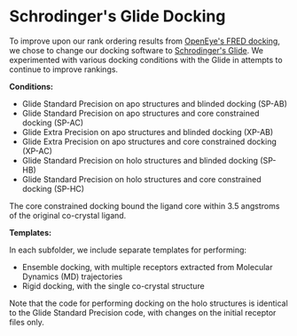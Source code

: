# Schrodinger's Glide Docking 

To improve upon our rank ordering results from [OpenEye's FRED docking](https://www.eyesopen.com/oedocking), we chose to change our docking software to [Schrodinger's Glide](https://www.schrodinger.com/glide).
We experimented with various docking conditions with the Glide in attempts to  continue to improve rankings.

**Conditions:**

* Glide Standard Precision on apo structures and blinded docking (SP-AB)
* Glide Standard Precision on apo structures and core constrained docking (SP-AC)
* Glide Extra Precision on apo structures and blinded docking (XP-AB)
* Glide Extra Precision on apo structures and core constrained docking (XP-AC)
* Glide Standard Precision on holo structures and blinded docking (SP-HB)
* Glide Standard Precision on holo structures and core constrained docking (SP-HC)

The core constrained docking bound the ligand core within 3.5 angstroms of the original co-crystal ligand. 

**Templates:**

In each subfolder, we include separate templates for performing:

* Ensemble docking, with multiple receptors extracted from Molecular Dynamics (MD) trajectories
* Rigid docking, with the single co-crystal structure

Note that the code for performing docking on the holo structures is identical to the Glide Standard Precision code, with changes on the initial receptor files only.

